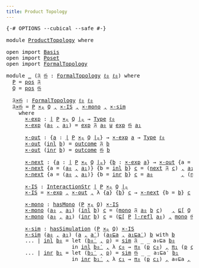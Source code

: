 ```yaml
---
title: Product Topology
---
```


<pre class="Agda"><a id="42" class="Symbol">{-#</a> <a id="46" class="Keyword">OPTIONS</a> <a id="54" class="Pragma">--cubical</a> <a id="64" class="Pragma">--safe</a> <a id="71" class="Symbol">#-}</a>

<a id="76" class="Keyword">module</a> <a id="83" href="ProductTopology.html" class="Module">ProductTopology</a> <a id="99" class="Keyword">where</a>

<a id="106" class="Keyword">open</a> <a id="111" class="Keyword">import</a> <a id="118" href="Basis.html" class="Module">Basis</a>
<a id="124" class="Keyword">open</a> <a id="129" class="Keyword">import</a> <a id="136" href="Poset.html" class="Module">Poset</a>
<a id="142" class="Keyword">open</a> <a id="147" class="Keyword">import</a> <a id="154" href="FormalTopology.html" class="Module">FormalTopology</a>

<a id="170" class="Keyword">module</a> <a id="177" href="ProductTopology.html#177" class="Module">_</a> <a id="179" class="Symbol">(</a><a id="180" href="ProductTopology.html#180" class="Bound">𝔉</a> <a id="182" href="ProductTopology.html#182" class="Bound">𝔊</a> <a id="184" class="Symbol">:</a> <a id="186" href="FormalTopology.html#1345" class="Function">FormalTopology</a> <a id="201" href="Basis.html#2324" class="Generalizable">ℓ₀</a> <a id="204" href="Basis.html#2324" class="Generalizable">ℓ₀</a><a id="206" class="Symbol">)</a> <a id="208" class="Keyword">where</a>
  <a id="216" href="ProductTopology.html#216" class="Function">P</a> <a id="218" class="Symbol">=</a> <a id="220" href="FormalTopology.html#1525" class="Function">pos</a> <a id="224" href="ProductTopology.html#180" class="Bound">𝔉</a>
  <a id="228" href="ProductTopology.html#228" class="Function">Q</a> <a id="230" class="Symbol">=</a> <a id="232" href="FormalTopology.html#1525" class="Function">pos</a> <a id="236" href="ProductTopology.html#182" class="Bound">𝔊</a>

  <a id="241" href="ProductTopology.html#241" class="Function">𝔉×𝔊</a> <a id="245" class="Symbol">:</a> <a id="247" href="FormalTopology.html#1345" class="Function">FormalTopology</a> <a id="262" href="ProductTopology.html#201" class="Bound">ℓ₀</a> <a id="265" href="ProductTopology.html#201" class="Bound">ℓ₀</a>
  <a id="270" href="ProductTopology.html#241" class="Function">𝔉×𝔊</a> <a id="274" class="Symbol">=</a> <a id="276" href="ProductTopology.html#216" class="Function">P</a> <a id="278" href="Poset.html#7729" class="Function Operator">×ₚ</a> <a id="281" href="ProductTopology.html#228" class="Function">Q</a> <a id="283" href="Agda.Builtin.Sigma.html#236" class="InductiveConstructor Operator">,</a> <a id="285" href="ProductTopology.html#735" class="Function">×-IS</a> <a id="290" href="Agda.Builtin.Sigma.html#236" class="InductiveConstructor Operator">,</a> <a id="292" href="ProductTopology.html#836" class="Function">×-mono</a> <a id="299" href="Agda.Builtin.Sigma.html#236" class="InductiveConstructor Operator">,</a> <a id="301" href="ProductTopology.html#1012" class="Function">×-sim</a>
    <a id="311" class="Keyword">where</a>
      <a id="323" href="ProductTopology.html#323" class="Function">×-exp</a> <a id="329" class="Symbol">:</a> <a id="331" href="Poset.html#2382" class="Function Operator">∣</a> <a id="333" href="ProductTopology.html#216" class="Function">P</a> <a id="335" href="Poset.html#7729" class="Function Operator">×ₚ</a> <a id="338" href="ProductTopology.html#228" class="Function">Q</a> <a id="340" href="Poset.html#2382" class="Function Operator">∣ₚ</a> <a id="343" class="Symbol">→</a> <a id="345" href="Cubical.Core.Primitives.html#1230" class="Primitive">Type</a> <a id="350" href="ProductTopology.html#201" class="Bound">ℓ₀</a>
      <a id="359" href="ProductTopology.html#323" class="Function">×-exp</a> <a id="365" class="Symbol">(</a><a id="366" href="ProductTopology.html#366" class="Bound">a₀</a> <a id="369" href="Agda.Builtin.Sigma.html#236" class="InductiveConstructor Operator">,</a> <a id="371" href="ProductTopology.html#371" class="Bound">a₁</a><a id="373" class="Symbol">)</a> <a id="375" class="Symbol">=</a> <a id="377" href="FormalTopology.html#1752" class="Function">exp</a> <a id="381" href="ProductTopology.html#180" class="Bound">𝔉</a> <a id="383" href="ProductTopology.html#366" class="Bound">a₀</a> <a id="386" href="Cubical.Data.Sum.Base.html#226" class="Datatype Operator">⊎</a> <a id="388" href="FormalTopology.html#1752" class="Function">exp</a> <a id="392" href="ProductTopology.html#182" class="Bound">𝔊</a> <a id="394" href="ProductTopology.html#371" class="Bound">a₁</a>

      <a id="404" href="ProductTopology.html#404" class="Function">×-out</a> <a id="410" class="Symbol">:</a> <a id="412" class="Symbol">{</a><a id="413" href="ProductTopology.html#413" class="Bound">a</a> <a id="415" class="Symbol">:</a> <a id="417" href="Poset.html#2382" class="Function Operator">∣</a> <a id="419" href="ProductTopology.html#216" class="Function">P</a> <a id="421" href="Poset.html#7729" class="Function Operator">×ₚ</a> <a id="424" href="ProductTopology.html#228" class="Function">Q</a> <a id="426" href="Poset.html#2382" class="Function Operator">∣ₚ</a><a id="428" class="Symbol">}</a> <a id="430" class="Symbol">→</a> <a id="432" href="ProductTopology.html#323" class="Function">×-exp</a> <a id="438" href="ProductTopology.html#413" class="Bound">a</a> <a id="440" class="Symbol">→</a> <a id="442" href="Cubical.Core.Primitives.html#1230" class="Primitive">Type</a> <a id="447" href="ProductTopology.html#201" class="Bound">ℓ₀</a>
      <a id="456" href="ProductTopology.html#404" class="Function">×-out</a> <a id="462" class="Symbol">(</a><a id="463" href="Cubical.Data.Sum.Base.html#284" class="InductiveConstructor">inl</a> <a id="467" href="ProductTopology.html#467" class="Bound">b</a><a id="468" class="Symbol">)</a> <a id="470" class="Symbol">=</a> <a id="472" href="FormalTopology.html#1852" class="Function">outcome</a> <a id="480" href="ProductTopology.html#180" class="Bound">𝔉</a> <a id="482" href="ProductTopology.html#467" class="Bound">b</a>
      <a id="490" href="ProductTopology.html#404" class="Function">×-out</a> <a id="496" class="Symbol">(</a><a id="497" href="Cubical.Data.Sum.Base.html#302" class="InductiveConstructor">inr</a> <a id="501" href="ProductTopology.html#501" class="Bound">b</a><a id="502" class="Symbol">)</a> <a id="504" class="Symbol">=</a> <a id="506" href="FormalTopology.html#1852" class="Function">outcome</a> <a id="514" href="ProductTopology.html#182" class="Bound">𝔊</a> <a id="516" href="ProductTopology.html#501" class="Bound">b</a>

      <a id="525" href="ProductTopology.html#525" class="Function">×-next</a> <a id="532" class="Symbol">:</a> <a id="534" class="Symbol">{</a><a id="535" href="ProductTopology.html#535" class="Bound">a</a> <a id="537" class="Symbol">:</a> <a id="539" href="Poset.html#2382" class="Function Operator">∣</a> <a id="541" href="ProductTopology.html#216" class="Function">P</a> <a id="543" href="Poset.html#7729" class="Function Operator">×ₚ</a> <a id="546" href="ProductTopology.html#228" class="Function">Q</a> <a id="548" href="Poset.html#2382" class="Function Operator">∣ₚ</a><a id="550" class="Symbol">}</a> <a id="552" class="Symbol">{</a><a id="553" href="ProductTopology.html#553" class="Bound">b</a> <a id="555" class="Symbol">:</a> <a id="557" href="ProductTopology.html#323" class="Function">×-exp</a> <a id="563" href="ProductTopology.html#535" class="Bound">a</a><a id="564" class="Symbol">}</a> <a id="566" class="Symbol">→</a> <a id="568" href="ProductTopology.html#404" class="Function">×-out</a> <a id="574" class="Symbol">{</a><a id="575" class="Argument">a</a> <a id="577" class="Symbol">=</a> <a id="579" href="ProductTopology.html#535" class="Bound">a</a><a id="580" class="Symbol">}</a> <a id="582" href="ProductTopology.html#553" class="Bound">b</a> <a id="584" class="Symbol">→</a> <a id="586" href="Poset.html#2382" class="Function Operator">∣</a> <a id="588" href="ProductTopology.html#216" class="Function">P</a> <a id="590" href="Poset.html#7729" class="Function Operator">×ₚ</a> <a id="593" href="ProductTopology.html#228" class="Function">Q</a> <a id="595" href="Poset.html#2382" class="Function Operator">∣ₚ</a>
      <a id="604" href="ProductTopology.html#525" class="Function">×-next</a> <a id="611" class="Symbol">{</a><a id="612" class="Argument">a</a> <a id="614" class="Symbol">=</a> <a id="616" class="Symbol">(</a><a id="617" href="ProductTopology.html#617" class="Bound">a₀</a> <a id="620" href="Agda.Builtin.Sigma.html#236" class="InductiveConstructor Operator">,</a> <a id="622" href="ProductTopology.html#622" class="Bound">a₁</a><a id="624" class="Symbol">)}</a> <a id="627" class="Symbol">{</a><a id="628" class="Argument">b</a> <a id="630" class="Symbol">=</a> <a id="632" href="Cubical.Data.Sum.Base.html#284" class="InductiveConstructor">inl</a> <a id="636" href="ProductTopology.html#636" class="Bound">b</a><a id="637" class="Symbol">}</a> <a id="639" href="ProductTopology.html#639" class="Bound">c</a> <a id="641" class="Symbol">=</a> <a id="643" class="Symbol">(</a><a id="644" href="FormalTopology.html#1978" class="Function">next</a> <a id="649" href="ProductTopology.html#180" class="Bound">𝔉</a> <a id="651" href="ProductTopology.html#639" class="Bound">c</a><a id="652" class="Symbol">)</a> <a id="654" href="Agda.Builtin.Sigma.html#236" class="InductiveConstructor Operator">,</a> <a id="656" href="ProductTopology.html#622" class="Bound">a₁</a>
      <a id="665" href="ProductTopology.html#525" class="Function">×-next</a> <a id="672" class="Symbol">{</a><a id="673" class="Argument">a</a> <a id="675" class="Symbol">=</a> <a id="677" class="Symbol">(</a><a id="678" href="ProductTopology.html#678" class="Bound">a₀</a> <a id="681" href="Agda.Builtin.Sigma.html#236" class="InductiveConstructor Operator">,</a> <a id="683" href="ProductTopology.html#683" class="Bound">a₁</a><a id="685" class="Symbol">)}</a> <a id="688" class="Symbol">{</a><a id="689" class="Argument">b</a> <a id="691" class="Symbol">=</a> <a id="693" href="Cubical.Data.Sum.Base.html#302" class="InductiveConstructor">inr</a> <a id="697" href="ProductTopology.html#697" class="Bound">b</a><a id="698" class="Symbol">}</a> <a id="700" href="ProductTopology.html#700" class="Bound">c</a> <a id="702" class="Symbol">=</a> <a id="704" href="ProductTopology.html#678" class="Bound">a₀</a>         <a id="715" href="Agda.Builtin.Sigma.html#236" class="InductiveConstructor Operator">,</a> <a id="717" class="Symbol">(</a><a id="718" href="FormalTopology.html#1978" class="Function">next</a> <a id="723" href="ProductTopology.html#182" class="Bound">𝔊</a> <a id="725" href="ProductTopology.html#700" class="Bound">c</a><a id="726" class="Symbol">)</a>

      <a id="735" href="ProductTopology.html#735" class="Function">×-IS</a> <a id="740" class="Symbol">:</a> <a id="742" href="FormalTopology.html#141" class="Function">InteractionStr</a> <a id="757" href="Poset.html#2382" class="Function Operator">∣</a> <a id="759" href="ProductTopology.html#216" class="Function">P</a> <a id="761" href="Poset.html#7729" class="Function Operator">×ₚ</a> <a id="764" href="ProductTopology.html#228" class="Function">Q</a> <a id="766" href="Poset.html#2382" class="Function Operator">∣ₚ</a>
      <a id="775" href="ProductTopology.html#735" class="Function">×-IS</a> <a id="780" class="Symbol">=</a> <a id="782" href="ProductTopology.html#323" class="Function">×-exp</a> <a id="788" href="Agda.Builtin.Sigma.html#236" class="InductiveConstructor Operator">,</a> <a id="790" href="ProductTopology.html#404" class="Function">×-out</a> <a id="796" href="Agda.Builtin.Sigma.html#236" class="InductiveConstructor Operator">,</a> <a id="798" class="Symbol">λ</a> <a id="800" class="Symbol">{</a><a id="801" href="ProductTopology.html#801" class="Bound">a</a><a id="802" class="Symbol">}</a> <a id="804" class="Symbol">{</a><a id="805" href="ProductTopology.html#805" class="Bound">b</a><a id="806" class="Symbol">}</a> <a id="808" href="ProductTopology.html#808" class="Bound">c</a> <a id="810" class="Symbol">→</a> <a id="812" href="ProductTopology.html#525" class="Function">×-next</a> <a id="819" class="Symbol">{</a><a id="820" class="Argument">b</a> <a id="822" class="Symbol">=</a> <a id="824" href="ProductTopology.html#805" class="Bound">b</a><a id="825" class="Symbol">}</a> <a id="827" href="ProductTopology.html#808" class="Bound">c</a>

      <a id="836" href="ProductTopology.html#836" class="Function">×-mono</a> <a id="843" class="Symbol">:</a> <a id="845" href="FormalTopology.html#791" class="Function">hasMono</a> <a id="853" class="Symbol">(</a><a id="854" href="ProductTopology.html#216" class="Function">P</a> <a id="856" href="Poset.html#7729" class="Function Operator">×ₚ</a> <a id="859" href="ProductTopology.html#228" class="Function">Q</a><a id="860" class="Symbol">)</a> <a id="862" href="ProductTopology.html#735" class="Function">×-IS</a>
      <a id="873" href="ProductTopology.html#836" class="Function">×-mono</a> <a id="880" class="Symbol">(</a><a id="881" href="ProductTopology.html#881" class="Bound">a₀</a> <a id="884" href="Agda.Builtin.Sigma.html#236" class="InductiveConstructor Operator">,</a> <a id="886" href="ProductTopology.html#886" class="Bound">a₁</a><a id="888" class="Symbol">)</a> <a id="890" class="Symbol">(</a><a id="891" href="Cubical.Data.Sum.Base.html#284" class="InductiveConstructor">inl</a> <a id="895" href="ProductTopology.html#895" class="Bound">b</a><a id="896" class="Symbol">)</a> <a id="898" href="ProductTopology.html#898" class="Bound">c</a> <a id="900" class="Symbol">=</a> <a id="902" class="Symbol">(</a><a id="903" href="FormalTopology.html#2107" class="Function">mono</a> <a id="908" href="ProductTopology.html#180" class="Bound">𝔉</a> <a id="910" href="ProductTopology.html#881" class="Bound">a₀</a> <a id="913" href="ProductTopology.html#895" class="Bound">b</a> <a id="915" href="ProductTopology.html#898" class="Bound">c</a><a id="916" class="Symbol">)</a>   <a id="920" href="Agda.Builtin.Sigma.html#236" class="InductiveConstructor Operator">,</a> <a id="922" href="Poset.html#3014" class="Function Operator">⊑[</a> <a id="925" href="ProductTopology.html#228" class="Function">Q</a> <a id="927" href="Poset.html#3014" class="Function Operator">]-refl</a> <a id="934" href="ProductTopology.html#886" class="Bound">a₁</a>
      <a id="943" href="ProductTopology.html#836" class="Function">×-mono</a> <a id="950" class="Symbol">(</a><a id="951" href="ProductTopology.html#951" class="Bound">a₀</a> <a id="954" href="Agda.Builtin.Sigma.html#236" class="InductiveConstructor Operator">,</a> <a id="956" href="ProductTopology.html#956" class="Bound">a₁</a><a id="958" class="Symbol">)</a> <a id="960" class="Symbol">(</a><a id="961" href="Cubical.Data.Sum.Base.html#302" class="InductiveConstructor">inr</a> <a id="965" href="ProductTopology.html#965" class="Bound">b</a><a id="966" class="Symbol">)</a> <a id="968" href="ProductTopology.html#968" class="Bound">c</a> <a id="970" class="Symbol">=</a> <a id="972" class="Symbol">(</a><a id="973" href="Poset.html#3014" class="Function Operator">⊑[</a> <a id="976" href="ProductTopology.html#216" class="Function">P</a> <a id="978" href="Poset.html#3014" class="Function Operator">]-refl</a> <a id="985" href="ProductTopology.html#951" class="Bound">a₀</a><a id="987" class="Symbol">)</a> <a id="989" href="Agda.Builtin.Sigma.html#236" class="InductiveConstructor Operator">,</a> <a id="991" href="FormalTopology.html#2107" class="Function">mono</a> <a id="996" href="ProductTopology.html#182" class="Bound">𝔊</a> <a id="998" href="ProductTopology.html#956" class="Bound">a₁</a> <a id="1001" href="ProductTopology.html#965" class="Bound">b</a> <a id="1003" href="ProductTopology.html#968" class="Bound">c</a>

      <a id="1012" href="ProductTopology.html#1012" class="Function">×-sim</a> <a id="1018" class="Symbol">:</a> <a id="1020" href="FormalTopology.html#1125" class="Function">hasSimulation</a> <a id="1034" class="Symbol">(</a><a id="1035" href="ProductTopology.html#216" class="Function">P</a> <a id="1037" href="Poset.html#7729" class="Function Operator">×ₚ</a> <a id="1040" href="ProductTopology.html#228" class="Function">Q</a><a id="1041" class="Symbol">)</a> <a id="1043" href="ProductTopology.html#735" class="Function">×-IS</a>
      <a id="1054" href="ProductTopology.html#1012" class="Function">×-sim</a> <a id="1060" class="Symbol">(</a><a id="1061" href="ProductTopology.html#1061" class="Bound">a₀</a> <a id="1064" href="Agda.Builtin.Sigma.html#236" class="InductiveConstructor Operator">,</a> <a id="1066" href="ProductTopology.html#1066" class="Bound">a₁</a><a id="1068" class="Symbol">)</a> <a id="1070" class="Symbol">(</a><a id="1071" href="ProductTopology.html#1071" class="Bound">a</a> <a id="1073" href="Agda.Builtin.Sigma.html#236" class="InductiveConstructor Operator">,</a> <a id="1075" href="ProductTopology.html#1075" class="Bound">a′</a><a id="1077" class="Symbol">)</a> <a id="1079" class="Symbol">(</a><a id="1080" href="ProductTopology.html#1080" class="Bound">a₀⊑a</a> <a id="1085" href="Agda.Builtin.Sigma.html#236" class="InductiveConstructor Operator">,</a> <a id="1087" href="ProductTopology.html#1087" class="Bound">a₁⊑a′</a><a id="1092" class="Symbol">)</a> <a id="1094" href="ProductTopology.html#1094" class="Bound">b</a> <a id="1096" class="Keyword">with</a> <a id="1101" href="ProductTopology.html#1094" class="Bound">b</a>
      <a id="1109" class="Symbol">...</a> <a id="1113" class="Symbol">|</a> <a id="1115" href="Cubical.Data.Sum.Base.html#284" class="InductiveConstructor">inl</a> <a id="1119" href="ProductTopology.html#1119" class="Bound">b₀</a> <a id="1122" class="Symbol">=</a> <a id="1124" class="Keyword">let</a> <a id="1128" class="Symbol">(</a><a id="1129" href="ProductTopology.html#1129" class="Bound">b₀′</a> <a id="1133" href="Agda.Builtin.Sigma.html#236" class="InductiveConstructor Operator">,</a> <a id="1135" href="ProductTopology.html#1135" class="Bound">p</a><a id="1136" class="Symbol">)</a> <a id="1138" class="Symbol">=</a> <a id="1140" href="FormalTopology.html#2192" class="Function">sim</a> <a id="1144" href="ProductTopology.html#180" class="Bound">𝔉</a> <a id="1146" class="Symbol">_</a> <a id="1148" class="Symbol">_</a> <a id="1150" class="Bound">a₀⊑a</a> <a id="1155" href="ProductTopology.html#1119" class="Bound">b₀</a>
                     <a id="1179" class="Keyword">in</a> <a id="1182" href="Cubical.Data.Sum.Base.html#284" class="InductiveConstructor">inl</a> <a id="1186" href="ProductTopology.html#1129" class="Bound">b₀′</a> <a id="1190" href="Agda.Builtin.Sigma.html#236" class="InductiveConstructor Operator">,</a> <a id="1192" class="Symbol">λ</a> <a id="1194" href="ProductTopology.html#1194" class="Bound">c₀</a> <a id="1197" class="Symbol">→</a> <a id="1199" href="Basis.html#955" class="Field">π₀</a> <a id="1202" class="Symbol">(</a><a id="1203" href="ProductTopology.html#1135" class="Bound">p</a> <a id="1205" href="ProductTopology.html#1194" class="Bound">c₀</a><a id="1207" class="Symbol">)</a> <a id="1209" href="Agda.Builtin.Sigma.html#236" class="InductiveConstructor Operator">,</a> <a id="1211" href="Basis.html#966" class="Field">π₁</a> <a id="1214" class="Symbol">(</a><a id="1215" href="ProductTopology.html#1135" class="Bound">p</a> <a id="1217" href="ProductTopology.html#1194" class="Bound">c₀</a><a id="1219" class="Symbol">)</a> <a id="1221" href="Agda.Builtin.Sigma.html#236" class="InductiveConstructor Operator">,</a> <a id="1223" class="Bound">a₁⊑a′</a>
      <a id="1235" class="Symbol">...</a> <a id="1239" class="Symbol">|</a> <a id="1241" href="Cubical.Data.Sum.Base.html#302" class="InductiveConstructor">inr</a> <a id="1245" href="ProductTopology.html#1245" class="Bound">b₁</a> <a id="1248" class="Symbol">=</a> <a id="1250" class="Keyword">let</a> <a id="1254" class="Symbol">(</a><a id="1255" href="ProductTopology.html#1255" class="Bound">b₁′</a> <a id="1259" href="Agda.Builtin.Sigma.html#236" class="InductiveConstructor Operator">,</a> <a id="1261" href="ProductTopology.html#1261" class="Bound">p</a><a id="1262" class="Symbol">)</a> <a id="1264" class="Symbol">=</a> <a id="1266" href="FormalTopology.html#2192" class="Function">sim</a> <a id="1270" href="ProductTopology.html#182" class="Bound">𝔊</a> <a id="1272" class="Symbol">_</a> <a id="1274" class="Symbol">_</a> <a id="1276" class="Bound">a₁⊑a′</a> <a id="1282" href="ProductTopology.html#1245" class="Bound">b₁</a>
                     <a id="1306" class="Keyword">in</a> <a id="1309" href="Cubical.Data.Sum.Base.html#302" class="InductiveConstructor">inr</a> <a id="1313" href="ProductTopology.html#1255" class="Bound">b₁′</a> <a id="1317" href="Agda.Builtin.Sigma.html#236" class="InductiveConstructor Operator">,</a> <a id="1319" class="Symbol">λ</a> <a id="1321" href="ProductTopology.html#1321" class="Bound">c₁</a> <a id="1324" class="Symbol">→</a> <a id="1326" href="Basis.html#955" class="Field">π₀</a> <a id="1329" class="Symbol">(</a><a id="1330" href="ProductTopology.html#1261" class="Bound">p</a> <a id="1332" href="ProductTopology.html#1321" class="Bound">c₁</a><a id="1334" class="Symbol">)</a> <a id="1336" href="Agda.Builtin.Sigma.html#236" class="InductiveConstructor Operator">,</a> <a id="1338" class="Bound">a₀⊑a</a> <a id="1343" href="Agda.Builtin.Sigma.html#236" class="InductiveConstructor Operator">,</a> <a id="1345" href="Basis.html#966" class="Field">π₁</a> <a id="1348" class="Symbol">(</a><a id="1349" href="ProductTopology.html#1261" class="Bound">p</a> <a id="1351" href="ProductTopology.html#1321" class="Bound">c₁</a><a id="1353" class="Symbol">)</a>
</pre>